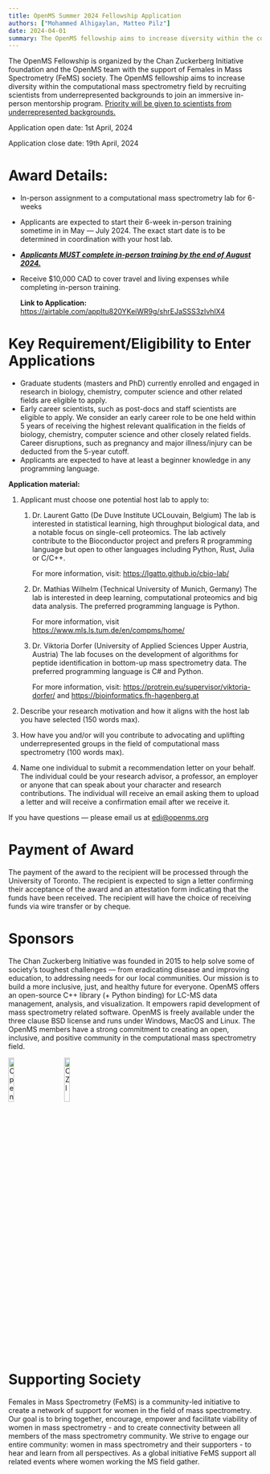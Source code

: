 ```yaml
---
title: OpenMS Summer 2024 Fellowship Application
authors: ["Mohammed Alhigaylan, Matteo Pilz"]
date: 2024-04-01
summary: The OpenMS fellowship aims to increase diversity within the computational mass spectrometry field by recruiting scientists from underrepresented backgrounds to join an immersive in-person mentorship program.
---
```


The OpenMS Fellowship is organized by the Chan Zuckerberg Initiative foundation and the
OpenMS team with the support of Females in Mass Spectrometry (FeMS) society. The
OpenMS fellowship aims to increase diversity within the computational mass spectrometry
field by recruiting scientists from underrepresented backgrounds to join an immersive in-
person mentorship program. <ins>Priority will be given to scientists from underrepresented
backgrounds.</ins>

Application open date: 1st April, 2024

Application close date: 19th April, 2024

# Award Details:
* In-person assignment to a computational mass spectrometry lab for 6-weeks
* Applicants are expected to start their 6-week in-person training sometime in in May — July 2024. The exact start date is to be determined in coordination with your host lab.
* <ins>**_Applicants MUST complete in-person training by the end of August 2024._**</ins>
* Receive $10,000 CAD to cover travel and living expenses while completing in-person
  training.
  
   **Link to Application:** https://airtable.com/appItu820YKeiWR9g/shrEJaSSS3zIvhlX4
  
# Key Requirement/Eligibility to Enter Applications
* Graduate students (masters and PhD) currently enrolled and engaged in research in biology,
  chemistry, computer science and other related fields are eligible to apply.
* Early career scientists, such as post-docs and staff scientists are eligible to apply. We
  consider an early career role to be one held within 5 years of receiving the highest relevant
  qualification in the fields of biology, chemistry, computer science and other closely related
  fields. Career disruptions, such as pregnancy and major illness/injury can be deducted from the
  5-year cutoff.
* Applicants are expected to have at least a beginner knowledge in any programming
  language.
  
**Application material:**
1. Applicant must choose one potential host lab to apply to:

   1. Dr. Laurent Gatto (De Duve Institute UCLouvain, Belgium)
   The lab is interested in statistical learning, high throughput biological data, and a notable focus
   on single-cell proteomics. The lab actively contribute to the Bioconductor project and prefers R
   programming language but open to other languages including Python, Rust, Julia or C/C++.
   
      For more information, visit: https://lgatto.github.io/cbio-lab/
   
   2. Dr. Mathias Wilhelm (Technical University of Munich, Germany)
   The lab is interested in deep learning, computational proteomics and big data analysis. The
   preferred programming language is Python.
      
      For more information, visit https://www.mls.ls.tum.de/en/compms/home/

   3. Dr. Viktoria Dorfer (University of Applied Sciences Upper Austria, Austria)
   The lab focuses on the development of algorithms for peptide identification in
   bottom-up mass spectrometry data. The preferred programming language is C#
   and Python.
   
      For more information, visit: https://protrein.eu/supervisor/viktoria-dorfer/ and https://bioinformatics.fh-hagenberg.at
2. Describe your research motivation and how it aligns with the host lab you have selected
   (150 words max).
3. How have you and/or will you contribute to advocating and uplifting underrepresented
   groups in the field of computational mass spectrometry (100 words max).
4. Name one individual to submit a recommendation letter on your behalf. The individual could
   be your research advisor, a professor, an employer or anyone that can speak about your
   character and research contributions. The individual will receive an email asking them to
   upload a letter and will receive a confirmation email after we receive it.

If you have questions — please email us at edi@openms.org

# Payment of Award
   The payment of the award to the recipient will be processed through the University of Toronto.
   The recipient is expected to sign a letter confirming their acceptance of the award and an
   attestation form indicating that the funds have been received. The recipient will have the choice
   of receiving funds via wire transfer or by cheque.

# Sponsors
   The Chan Zuckerberg Initiative was founded in 2015 to help solve some of society’s toughest
   challenges — from eradicating disease and improving education, to addressing needs for our
   local communities. Our mission is to build a more inclusive, just, and healthy future for
   everyone.
   OpenMS offers an open-source C++ library (+ Python binding) for LC-MS data management,
   analysis, and visualization. It empowers rapid development of mass spectrometry related
   software. OpenMS is freely available under the three clause BSD license and runs under
   Windows, MacOS and Linux. The OpenMS members have a strong commitment to creating an
   open, inclusive, and positive community in the computational mass spectrometry field.

<p align="left">
  <img alt="OpenMS" src="/images/logos/OpenMS.svg" width="15%">
&nbsp; &nbsp; &nbsp; &nbsp;
  <img alt="CZI" src="/images/logos/CZI.svg" width="15%">
</p>

# Supporting Society
   Females in Mass Spectrometry (FeMS) is a community-led initiative to create a network of
   support for women in the field of mass spectrometry. Our goal is to bring together, encourage,
   empower and facilitate viability of women in mass spectrometry - and to create connectivity
   between all members of the mass spectrometry community.
   We strive to engage our entire community: women in mass spectrometry and their supporters -
   to hear and learn from all perspectives. As a global initiative FeMS support all related events
   where women working the MS field gather.